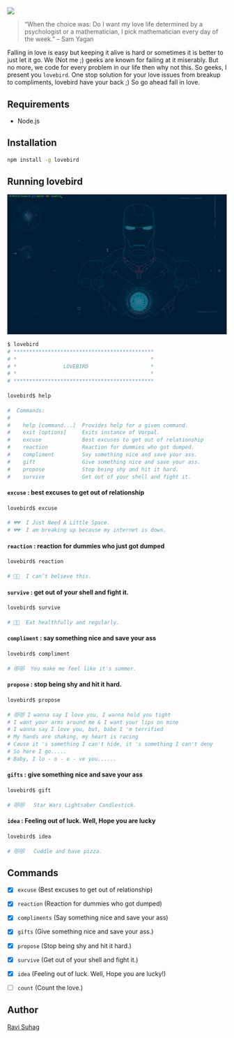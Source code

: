 <img align="center" src="media/icon.png">

>“When the choice was: Do I want my love life determined by a psychologist or a mathematician, I pick mathematician every day of the week.” – Sam Yagan

Falling in love is easy but keeping it alive is hard or sometimes it is better to just let it go. We (Not me ;) geeks are known for failing at it miserably. But no more, we code for every problem in our life then why not this. So geeks, I present you `lovebird`. One stop solution for your love issues from breakup to compliments, lovebird have your back ;) So go ahead fall in love.

## Requirements

- Node.js

## Installation

```sh
npm install -g lovebird
```
## Running lovebird

<img align="center" src="media/bird.gif">

```sh
$ lovebird
# *********************************************
# *                                           *
# *               LOVEBIRD                    *
# *                                           *
# *********************************************

lovebird$ help

#  Commands:
#
#    help [command...]  Provides help for a given command.
#    exit [options]     Exits instance of Vorpal.
#    excuse             Best excuses to get out of relationship
#    reaction           Reaction for dummies who got dumped.
#    compliment         Say something nice and save your ass.
#    gift               Give something nice and save your ass.
#    propose            Stop being shy and hit it hard.
#    survive            Get out of your shell and fight it.
```

#### `excuse` : best excuses to get out of relationship

```sh
lovebird$ excuse

# 💔💔  I Just Need A Little Space.
# 💔💔  I am breaking up because my internet is down.
```

#### `reaction` : reaction for dummies who just got dumped

```sh
lovebird$ reaction

# 🙌🙌  I can’t believe this.
```

#### `survive` : get out of your shell and fight it.

```sh
lovebird$ survive

# 🙌🙌  Eat healthfully and regularly.
```

#### `compliment` : say something nice and save your ass

```sh
lovebird$ compliment

# 😻😻  You make me feel like it's summer.
```
#### `propose` : stop being shy and hit it hard.

```sh
lovebird$ propose

# 😻😻 I wanna say I love you, I wanna hold you tight
# I want your arms around me & I want your lips on mine
# I wanna say I love you, but, babe I 'm terrified
# My hands are shaking, my heart is racing
# Cause it 's something I can't hide, it 's something I can't deny
# So here I go.....
# Baby, I lo - o - o - ve you......
```

#### `gifts` : give something nice and save your ass

```sh
lovebird$ gift

# 😻😻   Star Wars Lightsaber Candlestick.
```
#### `idea` : Feeling out of luck. Well, Hope you are lucky

```sh
lovebird$ idea

# 😻😻   Cuddle and have pizza.
```

## Commands

- [x] `excuse` (Best excuses to get out of relationship)
- [x] `reaction` (Reaction for dummies who got dumped)
- [x] `compliments` (Say something nice and save your ass)
- [x] `gifts`  (Give something nice and save your ass.)
- [x] `propose` (Stop being shy and hit it hard.)
- [x] `survive` (Get out of your shell and fight it.)
- [x] `idea` (Feeling out of luck. Well, Hope you are lucky!)
- [ ] `count` (Count the love.)


## Author
[Ravi Suhag](http://www.ravisuhag.com)